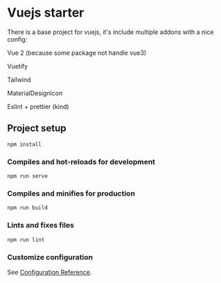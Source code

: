 # Vuejs starter

There is a base project for vuejs, it's include multiple addons with a nice config:

Vue 2 (because some package not handle vue3)

Vuetify

Tailwind

MaterialDesignIcon

Eslint + prettier (kind)

## Project setup
```
npm install
```

### Compiles and hot-reloads for development
```
npm run serve
```

### Compiles and minifies for production
```
npm run build
```

### Lints and fixes files
```
npm run lint
```

### Customize configuration
See [Configuration Reference](https://cli.vuejs.org/config/).
